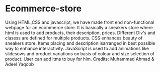 # Ecommerce-store
Using HTML,CSS and javascript, we have made front end non-functional webpage for an ecommerce store. It is basically a sneakers store where html is used to add products, their description, prices. Different Div's and clasess are defined for multiple products. CSS enhances beauty of sneakers store. Items placing and description isarranged in best possible way to enhance interactivity. JavaScript is used to add animations like slidesows and product variations on basis of colour and size selection of product. User can add itms to buy for him.
Credits: Muhammad Ahmad & Adeel Yaqoob
